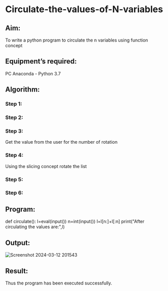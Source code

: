 # Circulate-the-values-of-N-variables
## Aim:
To write a python program to circulate the n variables using function concept
## Equipment’s required:
PC
Anaconda - Python 3.7
## Algorithm: 
### Step 1: 
### Step 2: 
### Step 3: 
Get the value from the user for the number of rotation
### Step 4: 
Using the slicing concept rotate the list

### Step 5: 
### Step 6: 
## Program:
def circulate():
    l=eval(input())
    n=int(input())
    l=l[n:]+l[:n]
    print("After circulating the values are:",l)

## Output:
![Screenshot 2024-03-12 201543](https://github.com/ArchanaSharikalHarinarayanan/Circulate-the-values-of-N-variables/assets/150009432/f0023367-86af-4919-953b-1e8a9e5a61cc)


## Result:
Thus the program has been executed successfully.
